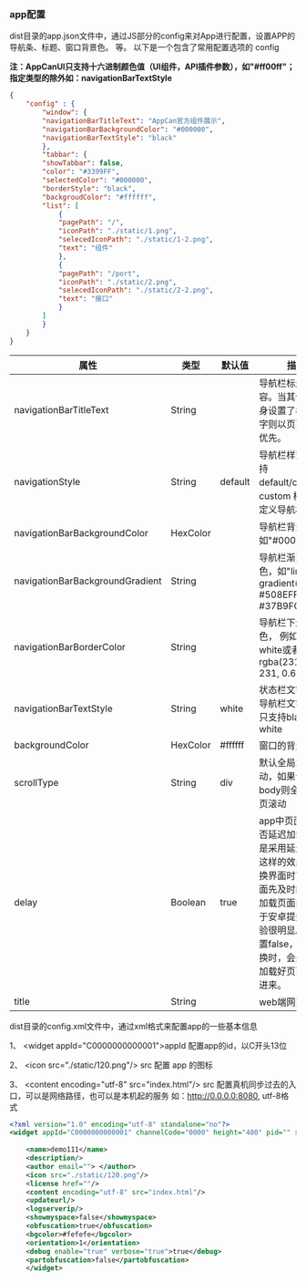 ### app配置

dist目录的app.json文件中，通过JS部分的config来对App进行配置，设置APP的导航条、标题、窗口背景色。 等。 以下是一个包含了常用配置选项的 config 

**注：AppCanUI只支持十六进制颜色值（UI组件，API插件参数），如"#ff00ff"； 指定类型的除外如：navigationBarTextStyle**

```json
{
    "config" : {
        "window": {
        "navigationBarTitleText": "AppCan官方组件展示",
        "navigationBarBackgroundColor": "#000000",
        "navigationBarTextStyle": "black"
        },
        "tabbar": {
        "showTabbar": false,
        "color": "#3399FF",
        "selectedColor": "#000000",
        "borderStyle": "black",
        "backgroudColor": "#ffffff",
        "list": [
            {
            "pagePath": "/",
            "iconPath": "./static/1.png",
            "selecedIconPath": "./static/1-2.png",
            "text": "组件"
            },
            {
            "pagePath": "/port",
            "iconPath": "./static/2.png",
            "selecedIconPath": "./static/2-2.png",
            "text": "接口"
            }
        ]
        }
    }
}

```

|属性	|类型	|默认值	|描述|
|----|-----|---------|----|
|navigationBarTitleText|	String|	  	|导航栏标题文字内容。当其他页面自身设置了标题栏文字则以页面设置的优先。|
|navigationStyle|	String|	default|     	导航栏样式，仅支持 default/custom。custom 模式可自定义导航栏。|
|navigationBarBackgroundColor|	HexColor|	  	|导航栏背景颜色，如"#000000"|
|navigationBarBackgroundGradient|	   String|		|导航栏渐变背景色，如"linear-gradient(45deg, #508EFF, #37B9FC)"|
|navigationBarBorderColor|	String|		|导航栏下边框的颜色， 例如black、white或者 rgba(231, 231, 231, 0.6)|
|navigationBarTextStyle|	String|	white|	状态栏文字颜色和导航栏文字颜色，只支持black、white|
|backgroundColor|	HexColor|	#ffffff	|窗口的背景色|
|scrollType|	String|	div	|默认全局为区域滚动，如果设置为 body则全局为整页滚动|
|delay|	Boolean|	true|	app中页面内容是否延迟加载，默认是采用延迟加载，这样的效果就是切换界面时可以让页面先及时的切入再加载页面内容，对于安卓提升操作体验很明显。如果设置false，点击切换时，会先在后台加载好页面再切入进来。|
|title|	String|	|	web端网页标题|


dist目录的config.xml文件中，通过xml格式来配置app的一些基本信息

1、 &lt;widget appId="C0000000000001"&gt;appId 配置app的id，以C开头13位

2、 &lt;icon src="./static/120.png"/&gt; src 配置 app 的图标

3、 &lt;content encoding="utf-8" src="index.html"/&gt; src 配置真机同步过去的入口，可以是网络路径，也可以是本机起的服务 如：http://0.0.0.0:8080, utf-8格式


```xml
<?xml version="1.0" encoding="utf-8" standalone="no"?>
<widget appId="C0000000000001" channelCode="0000" height="480" pid="" sreensize="4.5" version="00.00.0000" viewmode="application" widgetId="" width="320">
    
    <name>demo111</name>
    <description/>
    <author email=""> </author>
    <icon src="./static/120.png"/>
    <license href=""/>
    <content encoding="utf-8" src="index.html"/>
    <updateurl/>
    <logserverip/>
    <showmyspace>false</showmyspace>
    <obfuscation>true</obfuscation>
    <bgcolor>#fefefe</bgcolor>
    <orientation>1</orientation>
    <debug enable="true" verbose="true">true</debug>
    <partobfuscation>false</partobfuscation>
    </widget>
    
    
```
